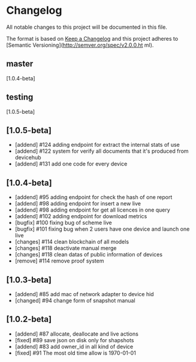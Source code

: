 # Changelog
All notable changes to this project will be documented in this file.

The format is based on [Keep a Changelog](http://keepachangelog.com/en/1.0.0/)
and this project adheres to [Semantic Versioning](http://semver.org/spec/v2.0.0.ht
ml).

## master
  [1.0.4-beta]

## testing
  [1.0.5-beta]

## [1.0.5-beta]
- [addend] #124 adding endpoint for extract the internal stats of use
- [addend] #122 system for verify all documents that it's produced from devicehub
- [addend] #131 add one code for every device

## [1.0.4-beta]
- [addend] #95 adding endpoint for check the hash of one report
- [addend] #98 adding endpoint for insert a new live
- [addend] #98 adding endpoint for get all licences in one query
- [addend] #102 adding endpoint for download metrics
- [bugfix] #100 fixing bug of scheme live
- [bugfix] #101 fixing bug when 2 users have one device and launch one live
- [changes] #114 clean blockchain of all models
- [changes] #118 deactivate manual merge
- [changes] #118 clean datas of public information of devices
- [remove] #114 remove proof system 

## [1.0.3-beta]
- [addend] #85 add mac of network adapter to device hid
- [changed] #94 change form of snapshot manual

## [1.0.2-beta]
- [addend] #87 allocate, deallocate and live actions
- [fixed] #89 save json on disk only for shapshots
- [addend] #83 add owner_id in all kind of device
- [fixed] #91 The most old time allow is 1970-01-01
